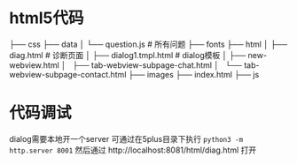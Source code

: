 # html5代码
├── css
├── data
│   └── question.js  # 所有问题
├── fonts
├── html
│   ├── diag.html          # 诊断页面
│   ├── dialog1.tmpl.html  # dialog模板
│   ├── new-webview.html
│   ├── tab-webview-subpage-chat.html
│   └── tab-webview-subpage-contact.html
├── images
├── index.html
├── js


# 代码调试

dialog需要本地开一个server
可通过在5plus目录下执行
`python3 -m http.server 8001`
然后通过 http://localhost:8081/html/diag.html 打开


